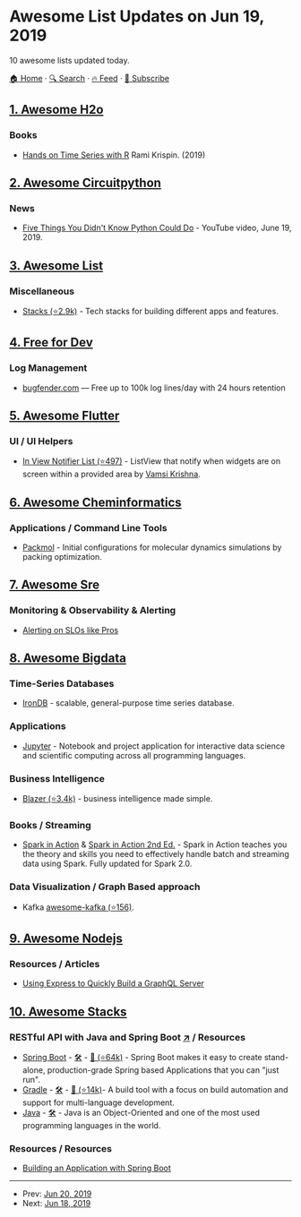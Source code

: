 # Awesome List Updates on Jun 19, 2019

10 awesome lists updated today.

[🏠 Home](/README.md) · [🔍 Search](https://www.trackawesomelist.com/search/) · [🔥 Feed](https://www.trackawesomelist.com/rss.xml) · [📮 Subscribe](https://trackawesomelist.us17.list-manage.com/subscribe?u=d2f0117aa829c83a63ec63c2f&id=36a103854c)



## [1. Awesome H2o](/content/h2oai/awesome-h2o/README.md)

### Books

*   [Hands on Time Series with R](https://www2.packtpub.com/big-data-and-business-intelligence/hands-time-series-analysis-r) Rami Krispin. (2019)

## [2. Awesome Circuitpython](/content/adafruit/awesome-circuitpython/README.md)

### News

*   [Five Things You Didn't Know Python Could Do](https://www.youtube.com/watch?v=HNrMjH9Yuv4) - YouTube video, June 19, 2019.

## [3. Awesome List](/content/sindresorhus/awesome/README.md)

### Miscellaneous

*   [Stacks (⭐2.9k)](https://github.com/stackshareio/awesome-stacks#readme) - Tech stacks for building different apps and features.

## [4. Free for Dev](/content/ripienaar/free-for-dev/README.md)

### Log Management

*   [bugfender.com](https://bugfender.com/) — Free up to 100k log lines/day with 24 hours retention

## [5. Awesome Flutter](/content/Solido/awesome-flutter/README.md)

### UI / UI Helpers

*   [In View Notifier List (⭐497)](https://github.com/rvamsikrishna/inview_notifier_list) - ListView that notify when widgets are on screen within a provided area by [Vamsi Krishna](https://github.com/rvamsikrishna).

## [6. Awesome Cheminformatics](/content/hsiaoyi0504/awesome-cheminformatics/README.md)

### Applications / Command Line Tools

*   [Packmol](http://m3g.iqm.unicamp.br/packmol/home.shtml) - Initial configurations for molecular dynamics simulations by packing optimization.

## [7. Awesome Sre](/content/dastergon/awesome-sre/README.md)

### Monitoring & Observability & Alerting

*   [Alerting on SLOs like Pros](https://developers.soundcloud.com/blog/alerting-on-slos)

## [8. Awesome Bigdata](/content/newTendermint/awesome-bigdata/README.md)

### Time-Series Databases

*   [IronDB](https://www.circonus.com/irondb/) - scalable, general-purpose time series database.

### Applications

*   [Jupyter](https://jupyter.org/) - Notebook and project application for interactive data science and scientific computing across all programming languages.

### Business Intelligence

*   [Blazer (⭐3.4k)](https://github.com/ankane/blazer) - business intelligence made simple.

### Books / Streaming

*   [Spark in Action](https://www.manning.com/books/spark-in-action) & [Spark in Action 2nd Ed.](https://www.manning.com/books/spark-in-action-second-edition) - Spark in Action teaches you the theory and skills you need to effectively handle batch and streaming data using Spark. Fully updated for Spark 2.0.

### Data Visualization / Graph Based approach

*   Kafka [awesome-kafka (⭐156)](https://github.com/monksy/awesome-kafka).

## [9. Awesome Nodejs](/content/sindresorhus/awesome-nodejs/README.md)

### Resources / Articles

*   [Using Express to Quickly Build a GraphQL Server](https://snipcart.com/blog/graphql-nodejs-express-tutorial)

## [10. Awesome Stacks](/content/stackshareio/awesome-stacks/README.md)

### RESTful API with Java and Spring Boot   [↗](https://awesomestacks.dev/res-tful-api-with-java-and-spring-boot) / Resources

*   [Spring Boot](https://spring.io/projects/spring-boot) - [🛠](https://stackshare.io/spring-boot) - [🐙 (⭐64k)](https://github.com/spring-projects/spring-boot) - Spring Boot makes it easy to create stand-alone, production-grade Spring based Applications that you can "just run".
*   [Gradle](https://gradle.org/) - [🛠️](https://stackshare.io/gradle) - [🐙 (⭐14k)](https://github.com/gradle/gradle)- A build tool with a focus on build automation and support for multi-language development.
*   [Java](https://docs.oracle.com/javase/specs/index.html) - [🛠️](https://stackshare.io/java) - Java is an Object-Oriented and one of the most used programming languages in the world.

### Resources / Resources

*   [Building an Application with Spring Boot](https://spring.io/guides/gs/spring-boot/)

---

- Prev: [Jun 20, 2019](/content/2019/06/20/README.md)
- Next: [Jun 18, 2019](/content/2019/06/18/README.md)